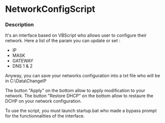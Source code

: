 # NetworkConfigScript

### Description

It's an interface based on VBScript who allows user to configure their network.
Here a list of the param you can update or set : 

- IP
- MASK
- GATEWAY
- DNS 1 & 2


Anyway, you can save your networks configuration into a txt file who will be in C:\Data\ChangeIP

The button "Apply" on the bottom allow to apply modification to your network.
The button "Restore DHCP" on the bottom allow to restaure the DCHP on your network configuration.

To use the script, you must launch startup.bat who made a bypass prompt for the functionnalities of the interface.
